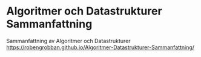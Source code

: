 # Algoritmer och Datastrukturer Sammanfattning
Sammanfattning av Algoritmer och Datastrukturer
https://robengrobban.github.io/Algoritmer-Datastrukturer-Sammanfattning/
